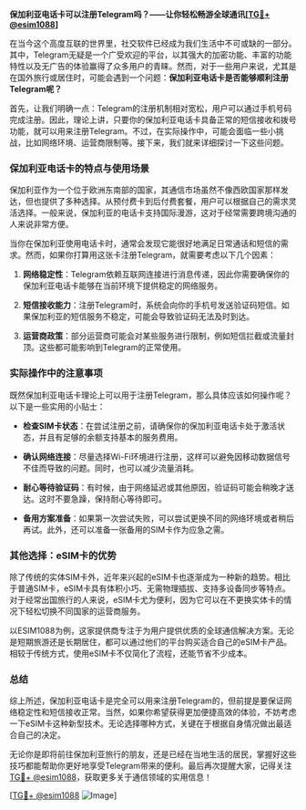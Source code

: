 **保加利亚电话卡可以注册Telegram吗？——让你轻松畅游全球通讯[[TG💪+ @esim1088](https://t.me/s/esim1088)]**

在当今这个高度互联的世界里，社交软件已经成为我们生活中不可或缺的一部分。其中，Telegram无疑是一个广受欢迎的平台，以其强大的加密功能、丰富的功能特性以及无广告的体验赢得了众多用户的青睐。然而，对于一些用户来说，尤其是在国外旅行或居住时，可能会遇到一个问题：**保加利亚电话卡是否能够顺利注册Telegram呢？**

首先，让我们明确一点：Telegram的注册机制相对宽松，用户可以通过手机号码完成注册。因此，理论上讲，只要你的保加利亚电话卡具备正常的短信接收和拨号功能，就可以用来注册Telegram。不过，在实际操作中，可能会面临一些小挑战，比如网络环境、运营商限制等。接下来，我们就来详细探讨一下这些问题。

### 保加利亚电话卡的特点与使用场景

保加利亚作为一个位于欧洲东南部的国家，其通信市场虽然不像西欧国家那样发达，但也提供了多种选择。从预付费卡到后付费套餐，用户可以根据自己的需求灵活选择。一般来说，保加利亚的电话卡支持国际漫游，这对于经常需要跨境沟通的人来说非常方便。

当你在保加利亚使用电话卡时，通常会发现它能很好地满足日常通话和短信的需求。然而，如果你打算用这张卡注册Telegram，就需要考虑以下几个因素：

1. **网络稳定性**：Telegram依赖互联网连接进行消息传递，因此你需要确保你的保加利亚电话卡能够在当前环境下提供稳定的网络服务。
   
2. **短信接收能力**：注册Telegram时，系统会向你的手机号发送验证码短信。如果保加利亚的短信服务不稳定，可能会导致验证码无法及时到达。

3. **运营商政策**：部分运营商可能会对某些服务进行限制，例如短信拦截或流量封顶。这些都可能影响到Telegram的正常使用。

### 实际操作中的注意事项

既然保加利亚电话卡理论上可以用于注册Telegram，那么具体应该如何操作呢？以下是一些实用的小贴士：

- **检查SIM卡状态**：在尝试注册之前，请确保你的保加利亚电话卡处于激活状态，并且有足够的余额支持基本的服务费用。
  
- **确认网络连接**：尽量选择Wi-Fi环境进行注册，这样可以避免因移动数据信号不佳而导致的问题。同时，也可以减少流量消耗。

- **耐心等待验证码**：有时候，由于网络延迟或其他原因，验证码可能会稍晚才送达。这时不要急躁，保持耐心等待即可。

- **备用方案准备**：如果第一次尝试失败，可以尝试更换不同的网络环境或者稍后再试。此外，还可以准备一张备用的SIM卡作为应急之需。

### 其他选择：eSIM卡的优势

除了传统的实体SIM卡外，近年来兴起的eSIM卡也逐渐成为一种新的趋势。相比于普通SIM卡，eSIM卡具有体积小巧、无需物理插拔、支持多设备同步等特点。对于经常出国旅行的人来说，eSIM卡尤为便利，因为它可以在不更换实体卡的情况下轻松切换不同国家的运营商服务。

以ESIM1088为例，这家提供商专注于为用户提供优质的全球通信解决方案。无论是短期旅游还是长期居住，都可以通过他们的平台购买适合自己的eSIM卡产品。相较于传统方式，使用eSIM卡不仅简化了流程，还能节省不少成本。

### 总结

综上所述，保加利亚电话卡是完全可以用来注册Telegram的，但前提是要保证网络稳定性和短信接收正常。当然，如果你希望获得更加便捷高效的体验，不妨考虑一下eSIM卡这种新型技术。无论选择哪种方式，关键在于根据自身情况做出最适合自己的决定。

无论你是即将前往保加利亚旅行的朋友，还是已经在当地生活的居民，掌握好这些技巧都能帮助你更好地享受Telegram带来的便利。最后再次提醒大家，记得关注[TG💪+ @esim1088](https://t.me/s/esim1088)，获取更多关于通信领域的实用信息！

[[TG💪+ @esim1088](https://t.me/s/esim1088) ![Image](https://i.postimg.cc/4NQfJmqS/Snipaste-2025-05-13-00-14-12.png)]